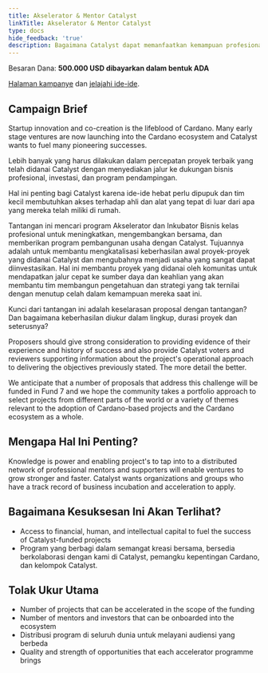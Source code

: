 ```yaml
---
title: Akselerator & Mentor Catalyst
linkTitle: Akselerator & Mentor Catalyst
type: docs
hide_feedback: 'true'
description: Bagaimana Catalyst dapat memanfaatkan kemampuan profesional untuk mem-bootstrap lingkungan akselerator yang memperkuat dan mengkomersialkan proyek yang didanai?
---
```


Besaran Dana: **500.000 USD dibayarkan dalam bentuk ADA**

[Halaman kampanye](https://cardano.ideascale.com/a/campaign-home/26255) dan [jelajahi ide-ide](https://cardano.ideascale.com/a/ideas/top/campaign-filter/byids/campaigns/26255/stage/unspecified).

## Campaign Brief

Startup innovation and co-creation is the lifeblood of Cardano. Many early stage ventures are now launching into the Cardano ecosystem and Catalyst wants to fuel many pioneering successes.

Lebih banyak yang harus dilakukan dalam percepatan proyek terbaik yang telah didanai Catalyst dengan menyediakan jalur ke dukungan bisnis profesional, investasi, dan program pendampingan.

Hal ini penting bagi Catalyst karena ide-ide hebat perlu dipupuk dan tim kecil membutuhkan akses terhadap ahli dan alat yang tepat di luar dari apa yang mereka telah miliki di rumah.

Tantangan ini mencari program Akselerator dan Inkubator Bisnis kelas profesional untuk meningkatkan, mengembangkan bersama, dan memberikan program pembangunan usaha dengan Catalyst. Tujuannya adalah untuk membantu mengkatalisasi keberhasilan awal proyek-proyek yang didanai Catalyst dan mengubahnya menjadi usaha yang sangat dapat diinvestasikan. Hal ini membantu proyek yang didanai oleh komunitas untuk mendapatkan jalur cepat ke sumber daya dan keahlian yang akan membantu tim membangun pengetahuan dan strategi yang tak ternilai dengan menutup celah dalam kemampuan mereka saat ini.

Kunci dari tantangan ini adalah keselarasan proposal dengan tantangan? Dan bagaimana keberhasilan diukur dalam lingkup, durasi proyek dan seterusnya?

Proposers should give strong consideration to providing evidence of their experience and history of success and also provide Catalyst voters and reviewers supporting information about the project's operational approach to delivering the objectives previously stated. The more detail the better.

We anticipate that a number of proposals that address this challenge will be funded in Fund 7 and we hope the community takes a portfolio approach to select projects from different parts of the world or a variety of themes relevant to the adoption of Cardano-based projects and the Cardano ecosystem as a whole.

## Mengapa Hal Ini Penting?

Knowledge is power and enabling project's to tap into to a distributed network of professional mentors and supporters will enable ventures to grow stronger and faster. Catalyst wants organizations and groups who have a track record of business incubation and acceleration to apply.

## Bagaimana Kesuksesan Ini Akan Terlihat?

- Access to financial, human, and intellectual capital to fuel the success of Catalyst-funded projects
- Program yang berbagi dalam semangat kreasi bersama, bersedia berkolaborasi dengan kami di Catalyst, pemangku kepentingan Cardano, dan kelompok Catalyst.

## Tolak Ukur Utama

- Number of projects that can be accelerated in the scope of the funding
- Number of mentors and investors that can be onboarded into the ecosystem
- Distribusi program di seluruh dunia untuk melayani audiensi yang berbeda
- Quality and strength of opportunities that each accelerator programme brings
